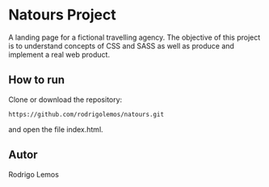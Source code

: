 # Natours Project

A landing page for a fictional travelling agency. The objective of this project is to understand concepts of CSS and SASS as well as produce and implement a real web product.

## How to run

Clone or download the repository:
```
https://github.com/rodrigolemos/natours.git
```
and open the file index.html.

## Autor

Rodrigo Lemos
